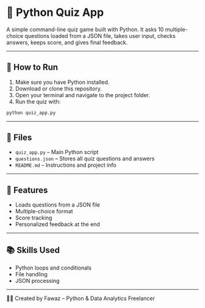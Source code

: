 # 🧠 Python Quiz App

A simple command-line quiz game built with Python. It asks 10 multiple-choice questions loaded from a JSON file, takes user input, checks answers, keeps score, and gives final feedback.

---

## 🚀 How to Run

1. Make sure you have Python installed.
2. Download or clone this repository.
3. Open your terminal and navigate to the project folder.
4. Run the quiz with:

```bash
python quiz_app.py
```

---

## 📁 Files

- `quiz_app.py` – Main Python script
- `questions.json` – Stores all quiz questions and answers
- `README.md` – Instructions and project info

---

## 🔧 Features

- Loads questions from a JSON file
- Multiple-choice format
- Score tracking
- Personalized feedback at the end

---

## 📚 Skills Used

- Python loops and conditionals
- File handling
- JSON processing

---

👨‍💻 Created by Fawaz – Python & Data Analytics Freelancer
